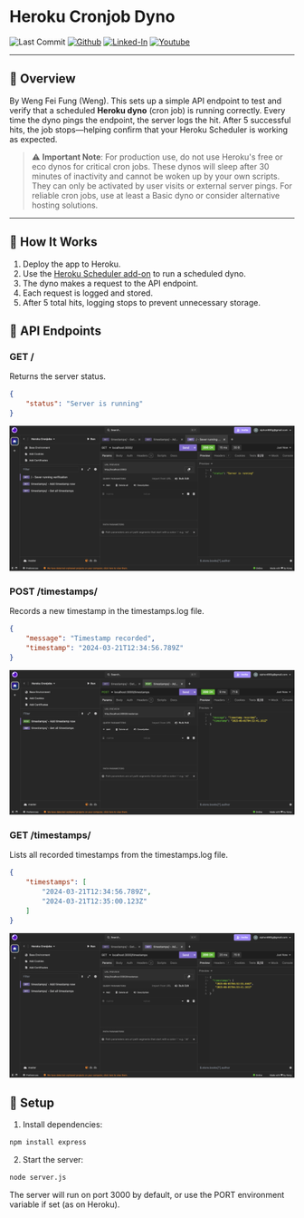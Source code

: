 # Heroku Cronjob Dyno
![Last Commit](https://img.shields.io/github/last-commit/Siphon880gh/heroku-cronjob-dyno/main)
<a target="_blank" href="https://github.com/Siphon880gh" rel="nofollow"><img src="https://img.shields.io/badge/GitHub--blue?style=social&logo=GitHub" alt="Github"></a>
<a target="_blank" href="https://www.linkedin.com/in/weng-fung/" rel="nofollow"><img src="https://img.shields.io/badge/LinkedIn-blue?style=flat&logo=linkedin&labelColor=blue" alt="Linked-In"></a>
<a target="_blank" href="https://www.youtube.com/@WayneTeachesCode/" rel="nofollow"><img src="https://img.shields.io/badge/Youtube-red?style=flat&logo=youtube&labelColor=red" alt="Youtube"></a>

---

## 📝 Overview

By Weng Fei Fung (Weng). This sets up a simple API endpoint to test and verify that a scheduled **Heroku dyno** (cron job) is running correctly. Every time the dyno pings the endpoint, the server logs the hit. After 5 successful hits, the job stops—helping confirm that your Heroku Scheduler is working as expected.

> ⚠️ **Important Note**: For production use, do not use Heroku's free or eco dynos for critical cron jobs. These dynos will sleep after 30 minutes of inactivity and cannot be woken up by your own scripts. They can only be activated by user visits or external server pings. For reliable cron jobs, use at least a Basic dyno or consider alternative hosting solutions.

---

## 🚀 How It Works

1. Deploy the app to Heroku.
2. Use the [Heroku Scheduler add-on](https://devcenter.heroku.com/articles/scheduler) to run a scheduled dyno.
3. The dyno makes a request to the API endpoint.
4. Each request is logged and stored.
5. After 5 total hits, logging stops to prevent unnecessary storage.

## 📡 API Endpoints

### GET /
Returns the server status.
```json
{
    "status": "Server is running"
}
```

![screenshot](docs/verify-server.png)

### POST /timestamps/
Records a new timestamp in the timestamps.log file.
```json
{
    "message": "Timestamp recorded",
    "timestamp": "2024-03-21T12:34:56.789Z"
}
```

![screenshot](docs/timestamps-add.png)

### GET /timestamps/
Lists all recorded timestamps from the timestamps.log file.
```json
{
    "timestamps": [
        "2024-03-21T12:34:56.789Z",
        "2024-03-21T12:35:00.123Z"
    ]
}
```

![screenshot](docs/timestamps-get.png)

## 🔧 Setup

1. Install dependencies:
```bash
npm install express
```

2. Start the server:
```bash
node server.js
```

The server will run on port 3000 by default, or use the PORT environment variable if set (as on Heroku).